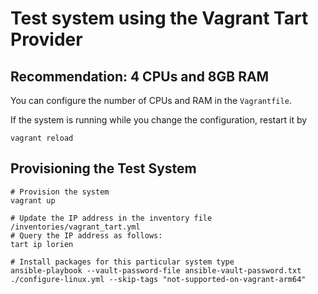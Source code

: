 # Test system using the Vagrant Tart Provider

## Recommendation: 4 CPUs and 8GB RAM

You can configure the number of CPUs and RAM in the `Vagrantfile`.

If the system is running while you change the configuration, restart it by

```shell
vagrant reload
```

## Provisioning the Test System

```shell
# Provision the system
vagrant up

# Update the IP address in the inventory file /inventories/vagrant_tart.yml
# Query the IP address as follows:
tart ip lorien

# Install packages for this particular system type
ansible-playbook --vault-password-file ansible-vault-password.txt ./configure-linux.yml --skip-tags "not-supported-on-vagrant-arm64"
```
